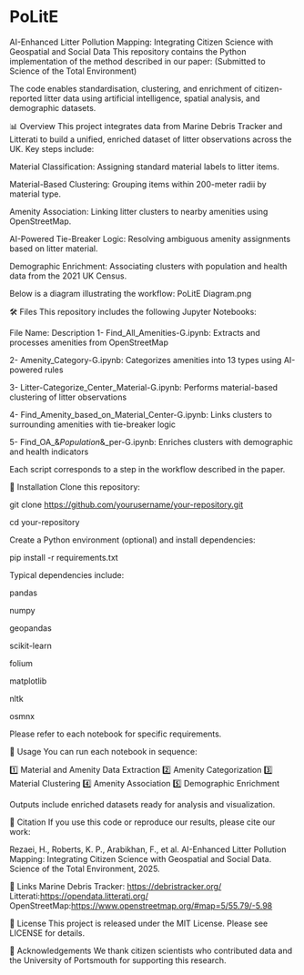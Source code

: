 # PoLitE
AI-Enhanced Litter Pollution Mapping: Integrating Citizen Science with Geospatial and Social Data
This repository contains the Python implementation of the method described in our paper:
(Submitted to Science of the Total Environment)

The code enables standardisation, clustering, and enrichment of citizen-reported litter data using artificial intelligence, spatial analysis, and demographic datasets.

📊 Overview
This project integrates data from Marine Debris Tracker and Litterati to build a unified, enriched dataset of litter observations across the UK.
Key steps include:

Material Classification: Assigning standard material labels to litter items.

Material-Based Clustering: Grouping items within 200-meter radii by material type.

Amenity Association: Linking litter clusters to nearby amenities using OpenStreetMap.

AI-Powered Tie-Breaker Logic: Resolving ambiguous amenity assignments based on litter material.

Demographic Enrichment: Associating clusters with population and health data from the 2021 UK Census.

Below is a diagram illustrating the workflow:
PoLitE Diagram.png

🛠 Files
This repository includes the following Jupyter Notebooks:

File Name:	Description
1- Find_All_Amenities-G.ipynb:	Extracts and processes amenities from OpenStreetMap

2- Amenity_Category-G.ipynb:	Categorizes amenities into 13 types using AI-powered rules

3- Litter-Categorize_Center_Material-G.ipynb:	Performs material-based clustering of litter observations

4- Find_Amenity_based_on_Material_Center-G.ipynb:	Links clusters to surrounding amenities with tie-breaker logic

5- Find_OA_&_Population_&_per-G.ipynb:	Enriches clusters with demographic and health indicators

Each script corresponds to a step in the workflow described in the paper.

💾 Installation
Clone this repository:

git clone https://github.com/yourusername/your-repository.git

cd your-repository

Create a Python environment (optional) and install dependencies:

pip install -r requirements.txt

Typical dependencies include:

pandas

numpy

geopandas

scikit-learn

folium

matplotlib

nltk

osmnx

Please refer to each notebook for specific requirements.

🚀 Usage
You can run each notebook in sequence:

1️⃣ Material and Amenity Data Extraction
2️⃣ Amenity Categorization
3️⃣ Material Clustering
4️⃣ Amenity Association
5️⃣ Demographic Enrichment

Outputs include enriched datasets ready for analysis and visualization.

📄 Citation
If you use this code or reproduce our results, please cite our work:

Rezaei, H., Roberts, K. P., Arabikhan, F., et al. 
AI-Enhanced Litter Pollution Mapping: Integrating Citizen Science with Geospatial and Social Data.
Science of the Total Environment, 2025.

🔗 Links
Marine Debris Tracker: https://debristracker.org/
Litterati:https://opendata.litterati.org/
OpenStreetMap:https://www.openstreetmap.org/#map=5/55.79/-5.98

📝 License
This project is released under the MIT License.
Please see LICENSE for details.

🤝 Acknowledgements
We thank citizen scientists who contributed data and the University of Portsmouth for supporting this research.
